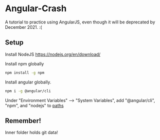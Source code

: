 # Angular-Crash
A tutorial to practice using AngularJS, even though it will be deprecated by December 2021. :(
## Setup
Install NodeJS 
https://nodejs.org/en/download/

Install npm globally
```bash
npm install -g npm
```

Install angular globally.
```bash
npm i -g @angular/cli
```

Under "Environment Variables" --> "System Variables", add "@angular/cli", "npm", and "nodejs" to [paths](https://i.stack.imgur.com/9l6FI.png)
## Remember!
Inner folder holds git data!
